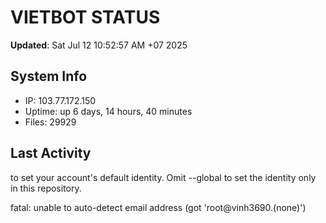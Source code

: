 # VIETBOT STATUS
**Updated**: Sat Jul 12 10:52:57 AM +07 2025

## System Info
- IP: 103.77.172.150
- Uptime: up 6 days, 14 hours, 40 minutes
- Files: 29929

## Last Activity

to set your account's default identity.
Omit --global to set the identity only in this repository.

fatal: unable to auto-detect email address (got 'root@vinh3690.(none)')
